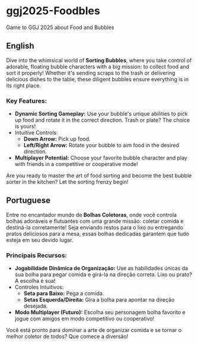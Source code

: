 # ggj2025-Foodbles
 Game to GGJ 2025 about Food and Bubbles

## English

Dive into the whimsical world of **Sorting Bubbles**, where you take control of adorable, floating bubble characters with a big mission: to collect food and sort it properly! Whether it's sending scraps to the trash or delivering delicious dishes to the table, these diligent bubbles ensure everything is in its right place.

### **Key Features:**

- **Dynamic Sorting Gameplay:** Use your bubble's unique abilities to pick up food and rotate it in the correct direction. Trash or plate? The choice is yours!
- Intuitive Controls:
  - **Down Arrow:** Pick up food.
  - **Left/Right Arrow:** Rotate your bubble to aim food in the desired direction.
- **Multiplayer Potential:** Choose your favorite bubble character and play with friends in a competitive or cooperative mode!

Are you ready to master the art of food sorting and become the best bubble sorter in the kitchen? Let the sorting frenzy begin!

## Portuguese

Entre no encantador mundo de **Bolhas Coletoras**, onde você controla bolhas adoráveis e flutuantes com uma grande missão: coletar comida e destiná-la corretamente! Seja enviando restos para o lixo ou entregando pratos deliciosos para a mesa, essas bolhas dedicadas garantem que tudo esteja em seu devido lugar.

### **Principais Recursos:**

- **Jogabilidade Dinâmica de Organização:** Use as habilidades únicas da sua bolha para pegar comida e girá-la na direção correta. Lixo ou prato? A escolha é sua!
- Controles Intuitivos:
  - **Seta para Baixo:** Pega a comida.
  - **Setas Esquerda/Direita:** Gira a bolha para apontar na direção desejada.
- **Modo Multiplayer (Futuro):** Escolha seu personagem bolha favorito e jogue com amigos em modo competitivo ou cooperativo!

Você está pronto para dominar a arte de organizar comida e se tornar o melhor coletor de todos? Que comece a diversão!

